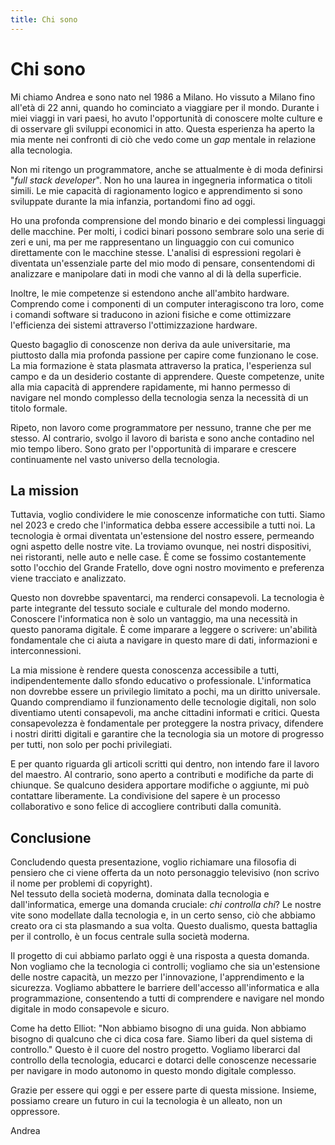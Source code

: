```yaml
---
title: Chi sono
---
```


# Chi sono
Mi chiamo Andrea e sono nato nel 1986 a Milano. Ho vissuto a Milano fino all'età di 22 anni, quando ho cominciato a viaggiare per il mondo. Durante i miei viaggi in vari paesi, ho avuto l'opportunità di conoscere molte culture e di osservare gli sviluppi economici in atto. Questa esperienza ha aperto la mia mente nei confronti di ciò che vedo come un *gap* mentale in relazione alla tecnologia.

Non mi ritengo un programmatore, anche se attualmente è di moda definirsi "*full stack developer*". Non ho una laurea in ingegneria informatica o titoli simili. Le mie capacità di ragionamento logico e apprendimento si sono sviluppate durante la mia infanzia, portandomi fino ad oggi.

Ho una profonda comprensione del mondo binario e dei complessi linguaggi delle macchine. Per molti, i codici binari possono sembrare solo una serie di zeri e uni, ma per me rappresentano un linguaggio con cui comunico direttamente con le macchine stesse. L'analisi di espressioni regolari è diventata un'essenziale parte del mio modo di pensare, consentendomi di analizzare e manipolare dati in modi che vanno al di là della superficie.

Inoltre, le mie competenze si estendono anche all'ambito hardware. Comprendo come i componenti di un computer interagiscono tra loro, come i comandi software si traducono in azioni fisiche e come ottimizzare l'efficienza dei sistemi attraverso l'ottimizzazione hardware.

Questo bagaglio di conoscenze non deriva da aule universitarie, ma piuttosto dalla mia profonda passione per capire come funzionano le cose. La mia formazione è stata plasmata attraverso la pratica, l'esperienza sul campo e da un desiderio costante di apprendere. Queste competenze, unite alla mia capacità di apprendere rapidamente, mi hanno permesso di navigare nel mondo complesso della tecnologia senza la necessità di un titolo formale. 

Ripeto, non lavoro come programmatore per nessuno, tranne che per me stesso. Al contrario, svolgo il lavoro di barista e sono anche contadino nel mio tempo libero. Sono grato per l'opportunità di imparare e crescere continuamente nel vasto universo della tecnologia.

## La mission
Tuttavia, voglio condividere le mie conoscenze informatiche con tutti. Siamo nel 2023 e credo che l'informatica debba essere accessibile a tutti noi. La tecnologia è ormai diventata un'estensione del nostro essere, permeando ogni aspetto delle nostre vite. La troviamo ovunque, nei nostri dispositivi, nei ristoranti, nelle auto e nelle case. È come se fossimo costantemente sotto l'occhio del Grande Fratello, dove ogni nostro movimento e preferenza viene tracciato e analizzato.

Questo non dovrebbe spaventarci, ma renderci consapevoli. La tecnologia è parte integrante del tessuto sociale e culturale del mondo moderno. Conoscere l'informatica non è solo un vantaggio, ma una necessità in questo panorama digitale. È come imparare a leggere o scrivere: un'abilità fondamentale che ci aiuta a navigare in questo mare di dati, informazioni e interconnessioni.

La mia missione è rendere questa conoscenza accessibile a tutti, indipendentemente dallo sfondo educativo o professionale. L'informatica non dovrebbe essere un privilegio limitato a pochi, ma un diritto universale. Quando comprendiamo il funzionamento delle tecnologie digitali, non solo diventiamo utenti consapevoli, ma anche cittadini informati e critici. Questa consapevolezza è fondamentale per proteggere la nostra privacy, difendere i nostri diritti digitali e garantire che la tecnologia sia un motore di progresso per tutti, non solo per pochi privilegiati.

E per quanto riguarda gli articoli scritti qui dentro, non intendo fare il lavoro del maestro. Al contrario, sono aperto a contributi e modifiche da parte di chiunque. Se qualcuno desidera apportare modifiche o aggiunte, mi può contattare liberamente. La condivisione del sapere è un processo collaborativo e sono felice di accogliere contributi dalla comunità.

## Conclusione
Concludendo questa presentazione, voglio richiamare una filosofia di pensiero che ci viene offerta da un noto personaggio televisivo (non scrivo il nome per problemi di copyright).  
Nel tessuto della società moderna, dominata dalla tecnologia e dall'informatica, emerge una domanda cruciale: *chi controlla chi*? Le nostre vite sono modellate dalla tecnologia e, in un certo senso, ciò che abbiamo creato ora ci sta plasmando a sua volta. Questo dualismo, questa battaglia per il controllo, è un focus centrale sulla società moderna.

Il progetto di cui abbiamo parlato oggi è una risposta a questa domanda. Non vogliamo che la tecnologia ci controlli; vogliamo che sia un'estensione delle nostre capacità, un mezzo per l'innovazione, l'apprendimento e la sicurezza. Vogliamo abbattere le barriere dell'accesso all'informatica e alla programmazione, consentendo a tutti di comprendere e navigare nel mondo digitale in modo consapevole e sicuro.

Come ha detto Elliot: "Non abbiamo bisogno di una guida. Non abbiamo bisogno di qualcuno che ci dica cosa fare. Siamo liberi da quel sistema di controllo." Questo è il cuore del nostro progetto. Vogliamo liberarci dal controllo della tecnologia, educarci e dotarci delle conoscenze necessarie per navigare in modo autonomo in questo mondo digitale complesso.

Grazie per essere qui oggi e per essere parte di questa missione. Insieme, possiamo creare un futuro in cui la tecnologia è un alleato, non un oppressore.

Andrea

